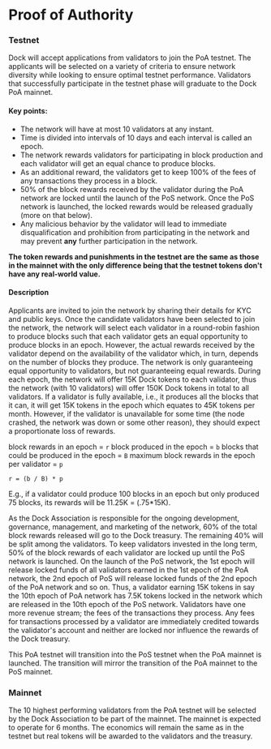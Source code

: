 # Proof of Authority

### Testnet

Dock will accept applications from validators to join the PoA testnet. The applicants will be selected on a variety of criteria to ensure network diversity while looking to ensure optimal testnet performance. Validators that successfully participate in the testnet phase will graduate to the Dock PoA mainnet.

#### **Key points:**

* The network will have at most 10 validators at any instant.
* Time is divided into intervals of 10 days and each interval is called an epoch.
* The network rewards validators for participating in block production and each validator will get an equal chance to produce blocks.
* As an additional reward, the validators get to keep 100% of the fees of any transactions they process in a block.
* 50% of the block rewards received by the validator during the PoA network are locked until the launch of the PoS network. Once the PoS network is launched, the locked rewards would be released gradually \(more on that below\).
* Any malicious behavior by the validator will lead to immediate disqualification and prohibition from participating in the network and may prevent **any** further participation in the network.

**The token rewards and punishments in the testnet are the same as those in the mainnet with the only difference being that the testnet tokens don't have any real-world value.**

#### **Description**

Applicants are invited to join the network by sharing their details for KYC and public keys. Once the candidate validators have been selected to join the network, the network will select each validator in a round-robin fashion to produce blocks such that each validator gets an equal opportunity to produce blocks in an epoch. However, the actual rewards received by the validator depend on the availability of the validator which, in turn, depends on the number of blocks they produce. The network is only guaranteeing equal opportunity to validators, but not guaranteeing equal rewards. During each epoch, the network will offer 15K Dock tokens to each validator, thus the network \(with 10 validators\) will offer 150K Dock tokens in total to all validators. If a validator is fully available, i.e., it produces all the blocks that it can, it will get 15K tokens in the epoch which equates to 45K tokens per month. However, if the validator is unavailable for some time \(the node crashed, the network was down or some other reason\), they should expect a proportionate loss of rewards.

block rewards in an epoch = `r` block produced in the epoch = `b` blocks that could be produced in the epoch = `B` maximum block rewards in the epoch per validator = `p`

```text
r = (b / B) * p
```

E.g., if a validator could produce 100 blocks in an epoch but only produced 75 blocks, its rewards will be 11.25K = \(.75\*15K\).

As the Dock Association is responsible for the ongoing development, governance, management, and marketing of the network, 60% of the total block rewards released will go to the Dock treasury. The remaining 40% will be split among the validators. To keep validators invested in the long term, 50% of the block rewards of each validator are locked up until the PoS network is launched. On the launch of the PoS network, the 1st epoch will release locked funds of all validators earned in the 1st epoch of the PoA network, the 2nd epoch of PoS will release locked funds of the 2nd epoch of the PoA network and so on. Thus, a validator earning 15K tokens in say the 10th epoch of PoA network has 7.5K tokens locked in the network which are released in the 10th epoch of the PoS network. Validators have one more revenue stream; the fees of the transactions they process. Any fees for transactions processed by a validator are immediately credited towards the validator's account and neither are locked nor influence the rewards of the Dock treasury.

This PoA testnet will transition into the PoS testnet when the PoA mainnet is launched. The transition will mirror the transition of the PoA mainnet to the PoS mainnet.

### Mainnet

The 10 highest performing validators from the PoA testnet will be selected by the Dock Association to be part of the mainnet. The mainnet is expected to operate for 6 months. The economics will remain the same as in the testnet but real tokens will be awarded to the validators and the treasury.

